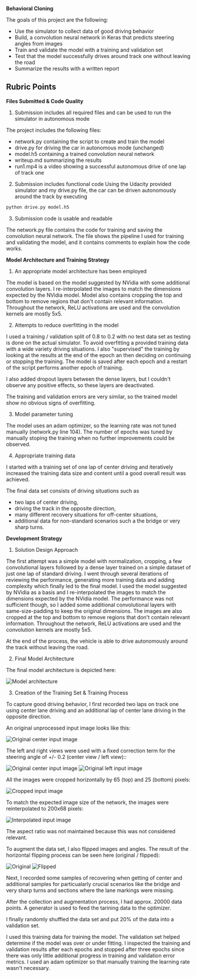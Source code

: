 **Behavioral Cloning** 

The goals of this project are the following:
* Use the simulator to collect data of good driving behavior
* Build, a convolution neural network in Keras that predicts steering angles from images
* Train and validate the model with a training and validation set
* Test that the model successfully drives around track one without leaving the road
* Summarize the results with a written report


[//]: # (Image References)

[image1]: ./writeup_materials/model_architecture.png "Model Visualization"
[imageCenterOrig]: ./writeup_materials/center_orig.jpg "Original center input image"
[imageLeftOrig]: ./writeup_materials/left_orig.jpg "Original left input image"
[imageCropped]: ./writeup_materials/center_cropped.jpg "Cropped input image"
[imageReinterpolated]: ./writeup_materials/center_cropped_reinterpolated.jpg "Reinterpolated input image"
[imageFlipped]: ./writeup_materials/center_cropped_reinterpolated_flipped.jpg "Flipped input image"

Rubric Points
---
**Files Submitted & Code Quality**

1. Submission includes all required files and can be used to run the simulator in autonomous mode

The project includes the following files:
* network.py containing the script to create and train the model
* drive.py for driving the car in autonomous mode (unchanged)
* model.h5 containing a trained convolution neural network 
* writeup.md summarizing the results
* run1.mp4 is a video showing a successful autonomous drive of one lap of track one

2. Submission includes functional code
Using the Udacity provided simulator and my drive.py file, the car can be driven autonomously around the track by executing 
```sh
python drive.py model.h5
```

3. Submission code is usable and readable

The network.py file contains the code for training and saving the convolution neural network. The file shows the pipeline I used for training and validating the model, and it contains comments to explain how the code works.

**Model Architecture and Training Strategy**

1. An appropriate model architecture has been employed

The model is based on the model suggested by NVidia with some additional convolution layers. I re-interpolated the images to match the dimensions expected by the NVidia model. Model also contains cropping the top and bottom to remove regions that don't contain relevant information.
Throughout the network, ReLU activations are used and the convolution kernels are mostly 5x5.

2. Attempts to reduce overfitting in the model

I used a training / validation split of 0.8 to 0.2 with no test data set as testing is done on the actual simulator.
To avoid overfitting a provided training data with a wide variety driving situations.
I also "supervised" the training by looking at the results at the end of the epoch an then deciding on continuing or stopping the training. The model is saved after each epoch and a restart of the script performs another epoch of training.

I also added dropout layers between the dense layers, but I couldn't observe any positive effects, so these layers are deactivated.

The training and validation errors are very similar, so the trained model show no obvious signs of overfitting.

3. Model parameter tuning

The model uses an adam optimizer, so the learning rate was not tuned manually (network.py line 104). The number of epochs was tuned by manually stoping the training when no further improvements could be observed.

4. Appropriate training data

I started with a training set of one lap of center driving and iteratively increased the training data size and content until a good overall result was achieved.

The final data set consists of driving situations such as
* two laps of center driving,
* driving the track in the opposite direction,
* many different recovery situations for off-center situations,
* additional data for non-standard scenarios such a the bridge or very sharp turns.

**Development Strategy**

1. Solution Design Approach

The first attempt was a simple model with normalization, cropping, a few convolutional layers followed by a dense layer trained on a simple dataset of just one lap of standard driving. I went through several iterations of reviewing the performance, generating more training data and adding complexity which finally led to the final model.
I used the model suggested by NVidia as a basis and I re-interpolated the images to match the dimensions expected by the NVidia model. The performance was not sufficient though, so I added some additional convolutional layers with same-size-padding to keep the original dimensions.
The images are also cropped at the top and bottom to remove regions that don't contain relevant information.
Throughout the network, ReLU activations are used and the convolution kernels are mostly 5x5.

At the end of the process, the vehicle is able to drive autonomously around the track without leaving the road.

2. Final Model Architecture

The final model architecture is depicted here:

![Model architecture][image1]

3. Creation of the Training Set & Training Process

To capture good driving behavior, I first recorded two laps on track one using center lane driving and an additional lap of center lane driving in the opposite direction.

An original unprocessed input image looks like this: 

![Original center input image][imageCenterOrig]

The left and right views were used with a fixed correction term for the steering angle of +/- 0.2 (center view / left view)::

![Original center input image][imageCenterOrig]
![Original left input image][imageLeftOrig]

All the images were cropped horizontally by 65 (top) and 25 (bottom) pixels:

![Cropped input image][imageCropped]

To match the expected image size of the network, the images were reinterpolated to 200x68 pixels:

![Interpolated input image][imageReinterpolated]

The aspect ratio was not maintained because this was not considered relevant.

To augment the data set, I also flipped images and angles. The result of the horizontal flipping process can be seen here (original / flipped):

![Original][imageReinterpolated]
![Flipped][imageFlipped]


Next, I recorded some samples of recovering when getting of center and additional samples for particualarly crucial scenarios like the bridge and very sharp turns and sections where the lane markings were missing.  



After the collection and augmentation process, I had approx. 20000 data points. A generator is used to feed the tarining data to the optimizer.

I finally randomly shuffled the data set and put 20% of the data into a validation set. 

I used this training data for training the model. The validation set helped determine if the model was over or under fitting. I inspected the training and validation results after each epochs and stopped after three epochs since there was only little additional progress in training and validation error metrics.
I used an adam optimizer so that manually training the learning rate wasn't necessary.
